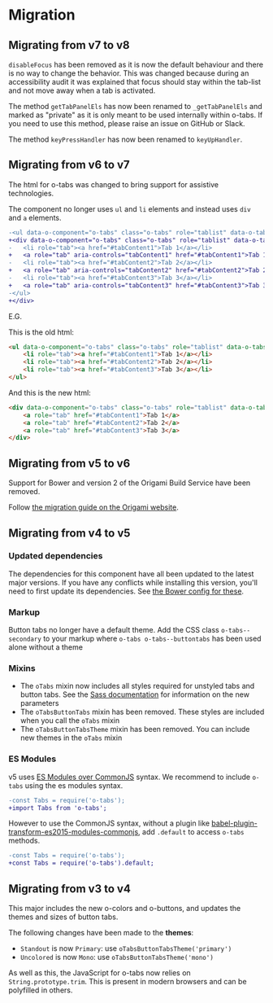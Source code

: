 # Migration

## Migrating from v7 to v8

`disableFocus` has been removed as it is now the default behaviour and there is no way to change the behavior. This was changed because during an accessibility audit it was explained that focus should stay within the tab-list and not move away when a tab is activated.

The method `getTabPanelEls` has now been renamed to `_getTabPanelEls` and marked as "private" as it is only meant to be used internally within o-tabs. If you need to use this method, please raise an issue on GitHub or Slack.

The method `keyPressHandler` has now been renamed to `keyUpHandler`.

## Migrating from v6 to v7

The html for o-tabs was changed to bring support for assistive technologies.

The component no longer uses `ul` and `li` elements and instead uses `div` and `a` elements.

```diff
-<ul data-o-component="o-tabs" class="o-tabs" role="tablist" data-o-tabs-update-url>
+<div data-o-component="o-tabs" class="o-tabs" role="tablist" data-o-tabs-update-url>
-	<li role="tab"><a href="#tabContent1">Tab 1</a></li>
+	<a role="tab" aria-controls="tabContent1" href="#tabContent1">Tab 1</a>
-	<li role="tab"><a href="#tabContent2">Tab 2</a></li>
+	<a role="tab" aria-controls="tabContent2" href="#tabContent2">Tab 2</a>
-	<li role="tab"><a href="#tabContent3">Tab 3</a></li>
+	<a role="tab" aria-controls="tabContent3" href="#tabContent3">Tab 3</a>
-</ul>
+</div>
```

E.G.

This is the old html:
```html
<ul data-o-component="o-tabs" class="o-tabs" role="tablist" data-o-tabs-update-url>
	<li role="tab"><a href="#tabContent1">Tab 1</a></li>
	<li role="tab"><a href="#tabContent2">Tab 2</a></li>
	<li role="tab"><a href="#tabContent3">Tab 3</a></li>
</ul>
```

And this is the new html:
```html
<div data-o-component="o-tabs" class="o-tabs" role="tablist" data-o-tabs-update-url>
	<a role="tab" href="#tabContent1">Tab 1</a>
	<a role="tab" href="#tabContent2">Tab 2</a>
	<a role="tab" href="#tabContent3">Tab 3</a>
</div>
```

## Migrating from v5 to v6

Support for Bower and version 2 of the Origami Build Service have been removed.

Follow [the migration guide on the Origami website](https://origami.ft.com/documentation/tutorials/bower-to-npm/).

## Migrating from v4 to v5

### Updated dependencies

The dependencies for this component have all been updated to the latest major versions.
If you have any conflicts while installing this version, you'll need to first update
its dependencies. See [the Bower config for these](./bower.json).

### Markup

Button tabs no longer have a default theme. Add the CSS class `o-tabs--secondary` to your markup where `o-tabs o-tabs--buttontabs` has been used alone without a theme

### Mixins

- The `oTabs` mixin now includes all styles required for unstyled tabs and button tabs. See the [Sass documentation](README.md#sass) for information on the new parameters
- The `oTabsButtonTabs` mixin has been removed. These styles are included when you call the `oTabs` mixin
- The `oTabsButtonTabsTheme` mixin has been removed. You can include new themes in the `oTabs` mixin

### ES Modules

v5 uses [ES Modules over CommonJS](https://hacks.mozilla.org/2018/03/es-modules-a-cartoon-deep-dive/) syntax. We recommend to include `o-tabs` using the es modules syntax.

```diff
-const Tabs = require('o-tabs');
+import Tabs from 'o-tabs';
```

However to use the CommonJS syntax, without a plugin like [babel-plugin-transform-es2015-modules-commonjs](https://babeljs.io/docs/en/babel-plugin-transform-es2015-modules-commonjs), add `.default` to access `o-tabs` methods.

```diff
-const Tabs = require('o-tabs');
+const Tabs = require('o-tabs').default;
```

## Migrating from v3 to v4

This major includes the new o-colors and o-buttons, and updates the themes and sizes of button tabs.

The following changes have been made to the **themes**:

- `Standout` is now `Primary`: use `oTabsButtonTabsTheme('primary')`
- `Uncolored` is now `Mono`: use `oTabsButtonTabsTheme('mono')`

As well as this, the JavaScript for o-tabs now relies on `String.prototype.trim`. This is present in modern browsers and can be polyfilled in others.
